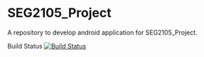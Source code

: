 # SEG2105_Project
A repository to develop android application for SEG2105_Project. 

Build Status
[![Build
Status](https://circleci.com/gh/aali179/SEG2105_Project.png?branch=master)](https://circleci.com/gh/aali179/SEG2105_Project)
